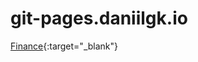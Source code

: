 # git-pages.daniilgk.io
[Finance](https://daniilgk.github.io/git-pages.daniilgk.io/finance/){:target="_blank"}
